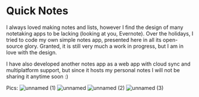 # Quick Notes
I always loved making notes and lists, however I find the design of many notetaking apps to be lacking (looking at you, Evernote). Over the holidays, I tried to code my own simple notes app, presented here in all its open-source glory. Granted, it is still very much a work in progress, but I am in love with the design.

I have also developed another notes app as a web app with cloud sync and multiplatform support, but since it hosts my personal notes I will not be sharing it anytime soon :)

Pics:
![unnamed (1)](https://github.com/jing-yen/quicknotes-android-app/assets/45094032/bc2f0cb2-505e-436f-81a4-8cb56cb1838a)
![unnamed](https://github.com/jing-yen/quicknotes-android-app/assets/45094032/1e5be2a8-c334-4b8b-b8bc-239b501c7388)
![unnamed (2)](https://github.com/jing-yen/quicknotes-android-app/assets/45094032/1499ee38-ade8-4508-ac4e-231ecd6f1535)
![unnamed (3)](https://github.com/jing-yen/quicknotes-android-app/assets/45094032/4b164194-a1af-4371-beb8-73c8cf195623)

